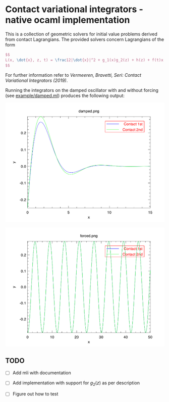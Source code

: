 # Contact variational integrators - native ocaml implementation

This is a collection of geometric solvers for initial value problems derived from contact Lagrangians.
The provided solvers concern Lagrangians of the form
```latex
$$                                         
L(x, \dot{x}, z, t) = \frac12|\dot{x}|^2 + g_1(x)g_2(z) + h(z) + f(t)x
$$
```
For further information refer to _Vermeeren, Bravetti, Seri: Contact Variational Integrators (2019)_.

Running the integrators on the damped oscillator with and without forcing (see [example/damped.ml](example/damped.ml)) produces the following output:

![no forcing, critical damping](img/damped.png)

![no forcing, critical damping](img/forced.png)


## TODO

- [ ] Add mli with documentation
- [ ] Add implementation with support for $g_2(z)$ as per description
- [ ] Figure out how to test

